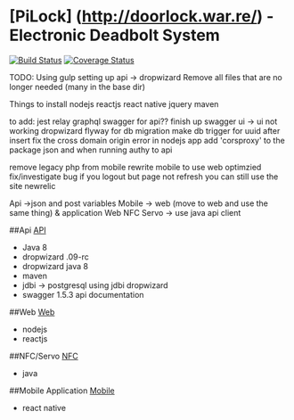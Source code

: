 # [PiLock] (http://doorlock.war.re/) - Electronic Deadbolt System

[![Build Status](https://travis-ci.org/rwwarren/door-lock.png?branch=master)](https://travis-ci.org/rwwarren/door-lock)
[![Coverage Status](https://img.shields.io/coveralls/rwwarren/door-lock.svg)](https://coveralls.io/r/rwwarren/door-lock)

TODO:
Using gulp
setting up api -> dropwizard 
Remove all files that are no longer needed (many in the base dir)

Things to install
nodejs
reactjs
react native
jquery
maven

to add:
jest
relay
graphql
swagger for api?? finish up swagger ui -> ui not working dropwizard 
flyway for db migration
make db trigger for uuid after insert
fix the cross domain origin error in nodejs app
add 'corsproxy' to the package json and when running
authy to api

remove legacy php from mobile
rewrite mobile to use web optimzied
fix/investigate bug if you logout but page not refresh you can still use the site
newrelic


Api ->json and post variables
Mobile -> web (move to web and use the same thing) & application
Web
NFC
Servo -> use java api client


##Api
[API](api/README.md)
- Java 8
- dropwizard .09-rc
- dropwizard java 8
- maven
- jdbi -> postgresql using jdbi dropwizard
- swagger 1.5.3 api documentation

##Web
[Web](web/README.md)
- nodejs
- reactjs

##NFC/Servo
[NFC](nfc/README.md)
- java

##Mobile Application
[Mobile](mobile/README.md)
- react native
